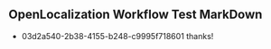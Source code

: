 ## OpenLocalization Workflow Test MarkDown
* 03d2a540-2b38-4155-b248-c9995f718601 thanks!

<!--HONumber=Aug16_HO5-->


